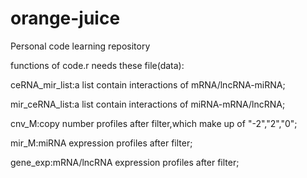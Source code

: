 # orange-juice
Personal code learning repository 

functions of code.r needs these file(data):  

ceRNA_mir_list:a list contain interactions of mRNA/lncRNA-miRNA;  

mir_ceRNA_list:a list contain interactions of miRNA-mRNA/lncRNA;  

cnv_M:copy number profiles after filter,which make up of "-2","2","0";  

mir_M:miRNA expression profiles after filter;  

gene_exp:mRNA/lncRNA expression profiles after filter;  

